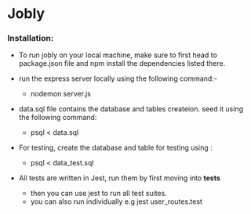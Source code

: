 # Jobly

 ### Installation:
 - To run jobly on your local machine, make sure to first head to package.json file and npm install
 the dependencies listed there.

 - run the express server locally using the following command:-
    - nodemon server.js

 - data.sql file contains the database and tables createion. seed it using the following command:
    - psql < data.sql

- For testing, create the database and table for testing using :
    - psql < data_test.sql

- All tests are written in Jest, run them by first moving into __tests__
    - then you can use jest to run all test suites.
    - you can also run individually e.g jest user_routes.test